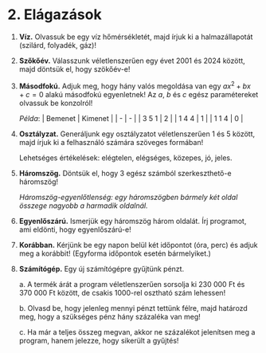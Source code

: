 # 2. Elágazások

1. **Víz.** Olvassuk be egy víz hőmérsékletét, majd írjuk ki a halmazállapotát (szilárd, folyadék, gáz)!

2. **Szőkőév.** Válasszunk véletlenszerűen egy évet 2001 és 2024 között, majd döntsük el, hogy szökőév-e!

3. **Másodfokú.** Adjuk meg, hogy hány valós megoldása van egy $ax^2 + bx + c = 0$ alakú másodfokú egyenletnek! Az $a$, $b$ és $c$ egész paramétereket olvassuk be konzolról!

    *Példa*:
    | Bemenet | Kimenet |
    | - | - |
    | 3 5 1 | 2 |
    | 1 4 4 | 1 |
    | 1 1 4 | 0 |

4. **Osztályzat.** Generáljunk egy osztályzatot véletlenszerűen 1 és 5 között, majd írjuk ki a felhasználó számára szöveges formában!

    Lehetséges értékelések: elégtelen, elégséges, közepes, jó, jeles.

5. **Háromszög.** Döntsük el, hogy 3 egész számból szerkeszthető-e háromszög!
    
    *Háromszög-egyenlőtlenség: egy háromszögben bármely két oldal összege nagyobb a harmadik oldalnál.*
    
6. **Egyenlőszárú.** Ismerjük egy háromszög három oldalát. Írj programot, ami eldönti, hogy egyenlőszárú-e!

7. **Korábban.** Kérjünk be egy napon belül két időpontot (óra, perc) és adjuk meg a korábbit! (Egyforma időpontok esetén bármelyiket.)

8. **Számítógép.** Egy új számítógépre gyűjtünk pénzt.
   
    a. A termék árát a program véletlenszerűen sorsolja ki $230\ 000$ Ft és $370\ 000$ Ft között, de csakis 1000-rel osztható szám lehessen!

    b. Olvasd be, hogy jelenleg mennyi pénzt tettünk félre, majd határozd meg, hogy a szükséges pénz hány százaléka van meg!

    c. Ha már a teljes összeg megvan, akkor ne százalékot jelenítsen meg a program, hanem jelezze, hogy sikerült a gyűjtés!
